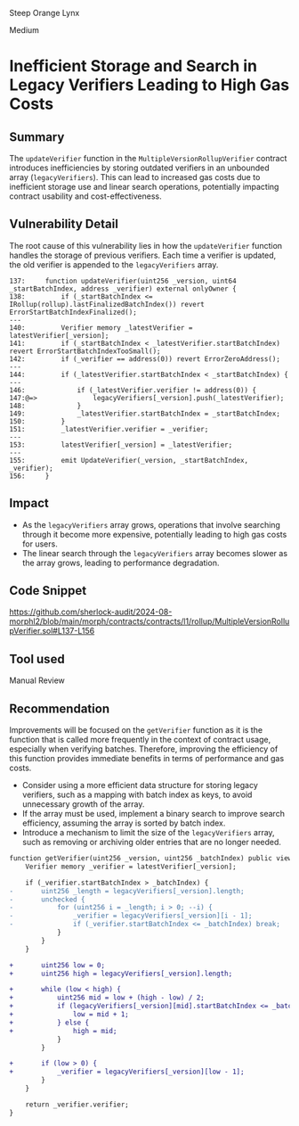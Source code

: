 Steep Orange Lynx

Medium

# Inefficient Storage and Search in Legacy Verifiers Leading to High Gas Costs

## Summary
The `updateVerifier` function in the `MultipleVersionRollupVerifier` contract introduces inefficiencies by storing outdated verifiers in an unbounded array (`legacyVerifiers`). This can lead to increased gas costs due to inefficient storage use and linear search operations, potentially impacting contract usability and cost-effectiveness.

## Vulnerability Detail
The root cause of this vulnerability lies in how the `updateVerifier` function handles the storage of previous verifiers. Each time a verifier is updated, the old verifier is appended to the `legacyVerifiers` array.
```solidity
137:     function updateVerifier(uint256 _version, uint64 _startBatchIndex, address _verifier) external onlyOwner {
138:         if (_startBatchIndex <= IRollup(rollup).lastFinalizedBatchIndex()) revert ErrorStartBatchIndexFinalized();
---
140:         Verifier memory _latestVerifier = latestVerifier[_version];
141:         if (_startBatchIndex < _latestVerifier.startBatchIndex) revert ErrorStartBatchIndexTooSmall();
142:         if (_verifier == address(0)) revert ErrorZeroAddress();
---
144:         if (_latestVerifier.startBatchIndex < _startBatchIndex) {
---
146:             if (_latestVerifier.verifier != address(0)) {
147:@=>              legacyVerifiers[_version].push(_latestVerifier);
148:             }
149:             _latestVerifier.startBatchIndex = _startBatchIndex;
150:         }
151:         _latestVerifier.verifier = _verifier;
---
153:         latestVerifier[_version] = _latestVerifier;
---
155:         emit UpdateVerifier(_version, _startBatchIndex, _verifier);
156:     }
```

## Impact
- As the `legacyVerifiers` array grows, operations that involve searching through it become more expensive, potentially leading to high gas costs for users.
- The linear search through the `legacyVerifiers` array becomes slower as the array grows, leading to performance degradation.

## Code Snippet
https://github.com/sherlock-audit/2024-08-morphl2/blob/main/morph/contracts/contracts/l1/rollup/MultipleVersionRollupVerifier.sol#L137-L156

## Tool used

Manual Review

## Recommendation
Improvements will be focused on the `getVerifier` function as it is the function that is called more frequently in the context of contract usage, especially when verifying batches. Therefore, improving the efficiency of this function provides immediate benefits in terms of performance and gas costs.
- Consider using a more efficient data structure for storing legacy verifiers, such as a mapping with batch index as keys, to avoid unnecessary growth of the array.
- If the array must be used, implement a binary search to improve search efficiency, assuming the array is sorted by batch index.
- Introduce a mechanism to limit the size of the `legacyVerifiers` array, such as removing or archiving older entries that are no longer needed.
```diff
function getVerifier(uint256 _version, uint256 _batchIndex) public view returns (address) {
    Verifier memory _verifier = latestVerifier[_version];

    if (_verifier.startBatchIndex > _batchIndex) {
-       uint256 _length = legacyVerifiers[_version].length;
-       unchecked {
-           for (uint256 i = _length; i > 0; --i) {
-               _verifier = legacyVerifiers[_version][i - 1];
-               if (_verifier.startBatchIndex <= _batchIndex) break;
            }
        }
    }

+       uint256 low = 0;
+       uint256 high = legacyVerifiers[_version].length;

+       while (low < high) {
+           uint256 mid = low + (high - low) / 2;
+           if (legacyVerifiers[_version][mid].startBatchIndex <= _batchIndex) {
+               low = mid + 1;
+           } else {
+               high = mid;
            }
        }

+       if (low > 0) {
+           _verifier = legacyVerifiers[_version][low - 1];
        }
    }

    return _verifier.verifier;
}
```